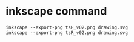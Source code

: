 


# inkscape command

```
inkscape --export-png tsH_v02.png drawing.svg
inkscape --export-png tsR_v02.png drawing.svg
```


